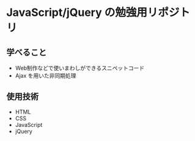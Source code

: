 # JavaScript/jQuery の勉強用リポジトリ

## 学べること
 - Web制作などで使いまわしができるスニペットコード
 - Ajax を用いた非同期処理

## 使用技術
 - HTML
 - CSS
 - JavaScript
 - jQuery
